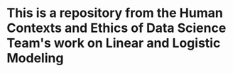 # This is a repository from the Human Contexts and Ethics of Data Science Team's work on Linear and Logistic Modeling

